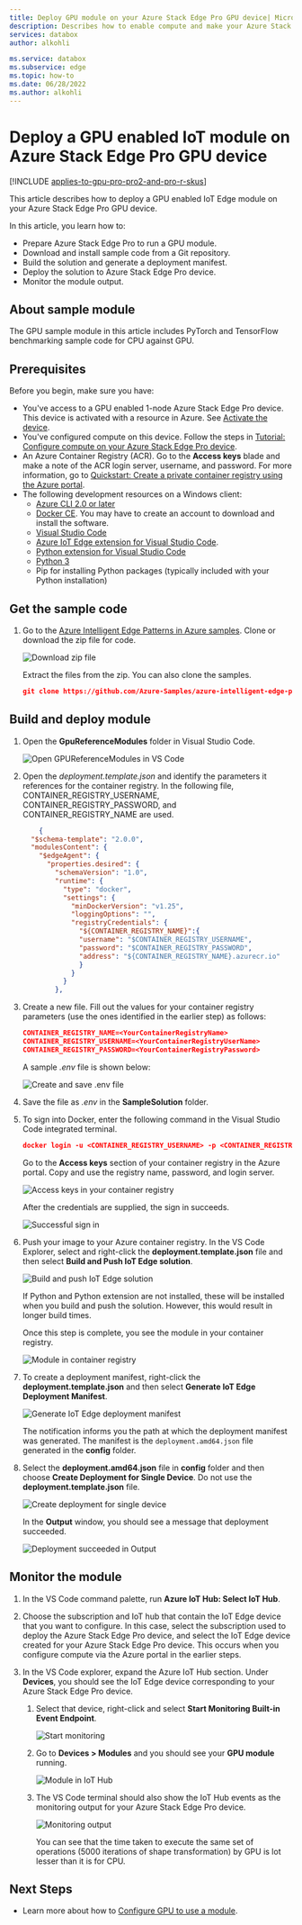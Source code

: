 ```yaml
---
title: Deploy GPU module on your Azure Stack Edge Pro GPU device| Microsoft Docs
description: Describes how to enable compute and make your Azure Stack Edge Pro device compute-ready via the local UI.
services: databox
author: alkohli

ms.service: databox
ms.subservice: edge
ms.topic: how-to
ms.date: 06/28/2022
ms.author: alkohli
---
```


# Deploy a GPU enabled IoT module on Azure Stack Edge Pro GPU device

[!INCLUDE [applies-to-gpu-pro-pro2-and-pro-r-skus](../../includes/azure-stack-edge-applies-to-gpu-pro-pro-2-pro-r-sku.md)]

This article describes how to deploy a GPU enabled IoT Edge module on your Azure Stack Edge Pro GPU device. 

In this article, you learn how to:
  - Prepare Azure Stack Edge Pro to run a GPU module.
  - Download and install sample code from a Git repository.
  - Build the solution and generate a deployment manifest.
  - Deploy the solution to Azure Stack Edge Pro device.
  - Monitor the module output.


## About sample module

The GPU sample module in this article includes PyTorch and TensorFlow benchmarking sample code for CPU against GPU.

## Prerequisites

Before you begin, make sure you have:

- You've access to a GPU enabled 1-node Azure Stack Edge Pro device. This device is activated with a resource in Azure. See [Activate the device](azure-stack-edge-gpu-deploy-activate.md).
- You've configured compute on this device. Follow the steps in [Tutorial: Configure compute on your Azure Stack Edge Pro device](azure-stack-edge-gpu-deploy-configure-compute.md).
- An Azure Container Registry (ACR). Go to the **Access keys** blade and make a note of the ACR login server, username, and password. For more information, go to [Quickstart: Create a private container registry using the Azure portal](../container-registry/container-registry-get-started-portal.md#create-a-container-registry).
- The following development resources on a Windows client:
    - [Azure CLI 2.0 or later](https://aka.ms/installazurecliwindows)
    - [Docker CE](https://store.docker.com/editions/community/docker-ce-desktop-windows). You may have to create an account to download and install the software.
    - [Visual Studio Code](https://code.visualstudio.com/)  
    - [Azure IoT Edge extension for Visual Studio Code](https://marketplace.visualstudio.com/items?itemName=vsciot-vscode.azure-iot-edge).    
    - [Python extension for Visual Studio Code](https://marketplace.visualstudio.com/items?itemName=ms-python.python)    
    - [Python 3](https://www.python.org/)    
    - Pip for installing Python packages (typically included with your Python installation)

## Get the sample code

1. Go to the [Azure Intelligent Edge Patterns in Azure samples](https://github.com/azure-samples/azure-intelligent-edge-patterns). Clone or download the zip file for code. 

    ![Download zip file](media/azure-stack-edge-gpu-deploy-sample-module/download-zip-file-1.png)

    Extract the files from the zip. You can also clone the samples.

    ```json
    git clone https://github.com/Azure-Samples/azure-intelligent-edge-patterns.git
    ```

## Build and deploy module

1. Open the **GpuReferenceModules** folder in Visual Studio Code.

    ![Open GPUReferenceModules in VS Code](media/azure-stack-edge-gpu-deploy-sample-module/open-folder-gpu-sample-1.png)

2. Open the *deployment.template.json* and identify the parameters it references for the container registry. In the following file, CONTAINER_REGISTRY_USERNAME, CONTAINER_REGISTRY_PASSWORD, and CONTAINER_REGISTRY_NAME are used.

    ```json
        {
      "$schema-template": "2.0.0",
      "modulesContent": {
        "$edgeAgent": {
          "properties.desired": {
            "schemaVersion": "1.0",
            "runtime": {
              "type": "docker",
              "settings": {
                "minDockerVersion": "v1.25",
                "loggingOptions": "",
                "registryCredentials": {
                  "${CONTAINER_REGISTRY_NAME}":{
                  "username": "$CONTAINER_REGISTRY_USERNAME",
                  "password": "$CONTAINER_REGISTRY_PASSWORD",
                  "address": "${CONTAINER_REGISTRY_NAME}.azurecr.io"
                  }
                }
              }
            },
    ```
3. Create a new file. Fill out the values for your container registry parameters (use the ones identified in the earlier step) as follows: 

    ```json
    CONTAINER_REGISTRY_NAME=<YourContainerRegistryName>
    CONTAINER_REGISTRY_USERNAME=<YourContainerRegistryUserName>
    CONTAINER_REGISTRY_PASSWORD=<YourContainerRegistryPassword>
    ```
    A sample *.env* file is shown below:
    
    ![Create and save .env file](media/azure-stack-edge-gpu-deploy-sample-module/create-save-env-file-1.png)

4. Save the file as *.env* in the **SampleSolution** folder.

5. To sign into Docker, enter the following command in the Visual Studio Code integrated terminal. 

    ```json
    docker login -u <CONTAINER_REGISTRY_USERNAME> -p <CONTAINER_REGISTRY_PASSWORD> <CONTAINER_REGISTRY_NAME>
    ```
    Go to the **Access keys** section of your container registry in the Azure portal. Copy and use the registry name, password, and login server.

    ![Access keys in your container registry](media/azure-stack-edge-gpu-deploy-sample-module/container-registry-access-keys-1.png)

    After the credentials are supplied, the sign in succeeds.

    ![Successful sign in](media/azure-stack-edge-gpu-deploy-sample-module/successful-sign-in-1.png)

6. Push your image to your Azure container registry. In the VS Code Explorer, select and right-click the **deployment.template.json** file and then select **Build and Push IoT Edge solution**. 

    ![Build and push IoT Edge solution](media/azure-stack-edge-gpu-deploy-sample-module/build-push-iot-edge-solution-1.png)   

    If Python and Python extension are not installed, these will be installed when you build and push the solution. However, this would result in longer build times. 

    Once this step is complete, you see the module in your container registry.

    ![Module in container registry](media/azure-stack-edge-gpu-deploy-sample-module/module-container-registry-1.png)    


7. To create a deployment manifest, right-click the **deployment.template.json** and then select **Generate IoT Edge Deployment Manifest**. 

    ![Generate IoT Edge deployment manifest](media/azure-stack-edge-gpu-deploy-sample-module/generate-iot-edge-deployment-manifest-1.png)  

    The notification informs you the path at which the deployment manifest was generated. The manifest is the `deployment.amd64.json` file generated in the **config** folder. 

8. Select the **deployment.amd64.json** file in **config** folder and then choose **Create Deployment for Single Device**. Do not use the **deployment.template.json** file. 

    ![Create deployment for single device](media/azure-stack-edge-gpu-deploy-sample-module/create-deployment-single-device-1.png)  

    In the **Output** window, you should see a message that deployment succeeded.

    ![Deployment succeeded in Output](media/azure-stack-edge-gpu-deploy-sample-module/deployment-succeeded-output-1.png) 

## Monitor the module  

1. In the VS Code command palette, run **Azure IoT Hub: Select IoT Hub**.

2. Choose the subscription and IoT hub that contain the IoT Edge device that you want to configure. In this case, select the subscription used to deploy the Azure Stack Edge Pro device, and select the IoT Edge device created for your Azure Stack Edge Pro device. This occurs when you configure compute via the Azure portal in the earlier steps.

3. In the VS Code explorer, expand the Azure IoT Hub section. Under **Devices**, you should see the IoT Edge device corresponding to your Azure Stack Edge Pro device. 

    1. Select that device, right-click and select **Start Monitoring Built-in Event Endpoint**.
  
        ![Start monitoring](media/azure-stack-edge-gpu-deploy-sample-module/monitor-builtin-event-endpoint-1.png)  

    2. Go to **Devices > Modules** and you should see your **GPU module** running.

        ![Module in IoT Hub](media/azure-stack-edge-gpu-deploy-sample-module/module-iot-hub-1.png)  

    3. The VS Code terminal should also show the IoT Hub events as the monitoring output for your Azure Stack Edge Pro device.

        ![Monitoring output](media/azure-stack-edge-gpu-deploy-sample-module/monitor-events-output-1.png) 

        You can see that the time taken to execute the same set of operations (5000 iterations of shape transformation) by GPU is lot lesser than it is for CPU.

## Next Steps

- Learn more about how to [Configure GPU to use a module](./azure-stack-edge-gpu-configure-gpu-modules.md).